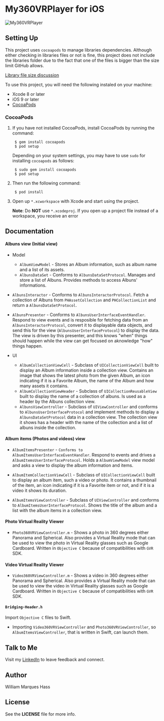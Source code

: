 # My360VRPlayer for iOS

![My360VRPlayer](https://is2-ssl.mzstatic.com/image/thumb/Purple19/v4/43/32/df/4332dffe-4c43-bdfb-b5bc-0a5d1a8d6fcb/pr_source.png/246x0w.jpg)

## Setting Up

This project uses `cocoapods` to manage libraries dependencies. Although either checking in libraries files or not is fine, this project does not include the libraries folder due to the fact that one of the files is bigger than the size limit GitHub allows.

[Library file size discussion](https://github.com/googlevr/gvr-ios-sdk/issues/202)

To use this project, you will need the following instaled on your machine:

* Xcode 8 or later
* iOS 9 or later
* [CocoaPods](https://cocoapods.org/)


### CocoaPods

1. If you have not installed CocoaPods, install CocoaPods by running the command:

        $ gem install cocoapods
        $ pod setup

    Depending on your system settings, you may have to use `sudo` for installing `cocoapods` as follows:

        $ sudo gem install cocoapods
        $ pod setup
        
1. Then run the following command:
    
        $ pod install

1. Open up `*.xcworkspace` with Xcode and start using the project.

    **Note**: Do **NOT** use `*.xcodeproj`. If you open up a project file instead of a workspace, you receive an error


## Documentation

#### Albuns view (Initial view)

* Model
	- `AlbumViewModel` - Stores an Album information, such as album name and a list of its assets.
	- `AlbunsDataSet` - Conforms to `AlbunsDataSetProtocol`. Manages and store a list of Albuns. Provides methods to access Albuns' informations.

* `AlbunsInteractor` -  Conforms to `AlbunsInteractorProtocol`. Fetch a collection of Albuns from `PHAssetCollection` and `PHCollectionList` and return a `AlbunsDataSetProtocol`.

* `AlbunsPresenter` - Conforms to `AlbunsUserInterfaceEventHandler`. Respond to view events and is resposible for fetching data from an `AlbunsInteractorProtocol`, convert it to displayable data objects, and send this for the view (`AlbunsUserInterfaceProtocol`) to display the data. The view is driven by this presenter, and this knows "when" things should happen while the view can get focused on aknowledge "how" things happen.

* UI
	- `AlbumCollectionViewCell` - Subclass of `UICollectionViewCell` built to display an Album information inside a collection view. Contains an image that shows the latest photo from the given Album, an icon indicating if it is a Favorite Album, the name of the Album and how many assets it contains.
	- `AlbumCollectionViewHeader` - Subclass of `UICollectionReusableView` built to display the name of a collection of albuns. Is used as a header by the Albuns collection view.
	- `AlbunsViewController` - Subclass of `UIViewController` and conforms to `AlbunsUserInterfaceProtocol` and implement methods to display a `AlbunsDataSetProtocol` data in a collection view. The collection view it shows has a header with the name of the collection and a list of albuns inside the collection.


#### Album items (Photos and videos) view

* `AlbumItemsPresenter` - `Conforms to AlbumItemsUserInterfaceEventHandler`. Respond to events and drives a `AlbumItemsUserInterfaceProtocol`. Holds a `AlbumViewModel` view model and asks a view to display the album information and items.

* `AlbumItemCollectionViewCell` - Subclass of `UICollectionViewCell` built to display an album item, such a video or photo. It contains a thumbnail of the item, an icon indicating if it is a Favorite item or not, and if it is a video it shows its duration.

* `AlbumItemsViewController` - Subclass of `UIViewController` and conforms to `AlbumItemsUserInterfaceProtocol`. Shows the title of the album and a list with the album items in a collection view.

#### Photo Virtual Reality Viewer

* `Photo360VRViewController.m` - Shows a photo in 360 degrees either Panorama and Spherical. Also provides a Virtual Reality mode that can be used to view the photo in Virtual Reality glasses such as Google Cardboard. Written in `Objective C` because of compatibilities with `GVR` SDK.

#### Video Virtual Reality Viewer

* `Video360VRViewController.m` - Shows a video in 360 degrees either Panorama and Spherical. Also provides a Virtual Reality mode that can be used to view the video in Virtual Reality glasses such as Google Cardboard. Written in `Objective C` because of compatibilities with `GVR` SDK.

#### `Bridging-Header.h`

Import `Objective C` files to Swift. 

* Importing `Video360VRViewController` and `Photo360VRViewController`, so `AlbumItemsViewController`, that is written in Swift, can launch them.


## Talk to Me

Visit my [LinkedIn](https://www.linkedin.com/in/lilohass) to leave feedback and connect.

## Author

William Marques Hass

## License

See the **LICENSE** file for more info.
